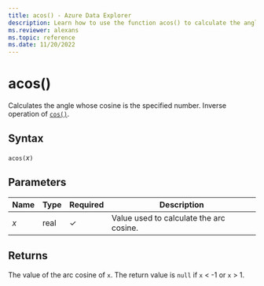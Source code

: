 ```yaml
---
title: acos() - Azure Data Explorer
description: Learn how to use the function acos() to calculate the angle of the cosine input.
ms.reviewer: alexans
ms.topic: reference
ms.date: 11/20/2022
---
```

# acos()

Calculates the angle whose cosine is the specified number. Inverse operation of [`cos()`](cosfunction.md).

## Syntax

`acos(`*x*`)`

## Parameters

| Name | Type | Required | Description |
| -- | -- | -- | -- |
| *x* | real | &check; | Value used to calculate the arc cosine. |

## Returns

The value of the arc cosine of `x`. The return value is `null` if `x` < -1 or `x` > 1.
